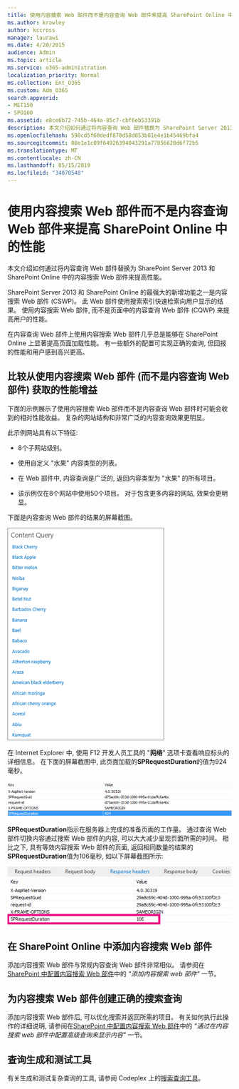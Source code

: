```yaml
---
title: 使用内容搜索 Web 部件而不是内容查询 Web 部件来提高 SharePoint Online 中的性能
ms.author: krowley
author: kccross
manager: laurawi
ms.date: 4/20/2015
audience: Admin
ms.topic: article
ms.service: o365-administration
localization_priority: Normal
ms.collection: Ent_O365
ms.custom: Adm_O365
search.appverid:
- MET150
- SPO160
ms.assetid: e8ce6b72-745b-464a-85c7-cbf6eb53391b
description: 本文介绍如何通过将内容查询 Web 部件替换为 SharePoint Server 2013 和 SharePoint Online 中的内容搜索 Web 部件来提高性能。
ms.openlocfilehash: 590cd5f60dedf870d58d053b01e4e1b45469bfa4
ms.sourcegitcommit: 08e1e1c09f64926394043291a77856620d6f72b5
ms.translationtype: MT
ms.contentlocale: zh-CN
ms.lasthandoff: 05/15/2019
ms.locfileid: "34070548"
---
```

# <a name="using-content-search-web-part-instead-of-content-query-web-part-to-improve-performance-in-sharepoint-online"></a>使用内容搜索 Web 部件而不是内容查询 Web 部件来提高 SharePoint Online 中的性能

本文介绍如何通过将内容查询 Web 部件替换为 SharePoint Server 2013 和 SharePoint Online 中的内容搜索 Web 部件来提高性能。
  
SharePoint Server 2013 和 SharePoint Online 的最强大的新增功能之一是内容搜索 Web 部件 (CSWP)。 此 Web 部件使用搜索索引快速检索向用户显示的结果。 使用内容搜索 Web 部件, 而不是页面中的内容查询 Web 部件 (CQWP) 来提高用户的性能。
  
在内容查询 Web 部件上使用内容搜索 Web 部件几乎总是能够在 SharePoint Online 上显著提高页面加载性能。 有一些额外的配置可实现正确的查询, 但回报的性能和用户感到高兴更高。
  
## <a name="comparing-the-performance-gain-you-get-from-using-content-search-web-part-instead-of-content-query-web-part"></a>比较从使用内容搜索 Web 部件 (而不是内容查询 Web 部件) 获取的性能增益

下面的示例展示了使用内容搜索 Web 部件而不是内容查询 Web 部件时可能会收到的相对性能收益。 复杂的网站结构和非常广泛的内容查询效果更明显。
  
此示例网站具有以下特征:
  
- 8个子网站级别。
    
- 使用自定义 "水果" 内容类型的列表。
    
- 在 Web 部件中, 内容查询是广泛的, 返回内容类型为 "水果" 的所有项目。
    
- 该示例仅在8个网站中使用50个项目。 对于包含更多内容的网站, 效果会更明显。
    
下面是内容查询 Web 部件的结果的屏幕截图。
  
![显示 Web 部件的内容查询的图形](media/b3d41f20-dfe5-46ed-9c0a-31057e82de33.png)
  
在 Internet Explorer 中, 使用 F12 开发人员工具的 "**网络**" 选项卡查看响应标头的详细信息。 在下面的屏幕截图中, 此页面加载的**SPRequestDuration**的值为924毫秒。 
  
![显示请求持续时间为 924 的屏幕截图](media/343571f2-a249-4de2-bc11-2cee93498aea.png)
  
 **SPRequestDuration**指示在服务器上完成的准备页面的工作量。 通过查询 Web 部件切换内容通过搜索 Web 部件的内容, 可以大大减少呈现页面所需的时间。 相比之下, 具有等效内容搜索 Web 部件的页面, 返回相同数量的结果的**SPRequestDuration**值为106毫秒, 如以下屏幕截图所示: 
  
![显示请求持续时间为 106 的屏幕截图](media/b46387ac-660d-4e5e-a11c-cc430e912962.png)
  
## <a name="adding-a-content-search-web-part-in-sharepoint-online"></a>在 SharePoint Online 中添加内容搜索 Web 部件

添加内容搜索 Web 部件与常规内容查询 Web 部件非常相似。 请参阅在[SharePoint 中配置内容搜索 Web 部件](https://support.office.com/article/Configure-a-Content-Search-Web-Part-in-SharePoint-0dc16de1-dbe4-462b-babb-bf8338c36c9a)中的 *"添加内容搜索 web 部件"* 一节。
  
## <a name="creating-the-right-search-query-for-your-content-search-web-part"></a>为内容搜索 Web 部件创建正确的搜索查询

添加内容搜索 Web 部件后, 可以优化搜索并返回所需的项目。 有关如何执行此操作的详细说明, 请参阅在[SharePoint 中配置内容搜索 Web 部件](https://support.office.com/article/Configure-a-Content-Search-Web-Part-in-SharePoint-0dc16de1-dbe4-462b-babb-bf8338c36c9a)中的 *"通过在内容搜索 web 部件中配置高级查询来显示内容"* 一节。
  
## <a name="query-building-and-testing-tool"></a>查询生成和测试工具

有关生成和测试复杂查询的工具, 请参阅 Codeplex 上的[搜索查询工具](https://sp2013searchtool.codeplex.com/)。 
  

